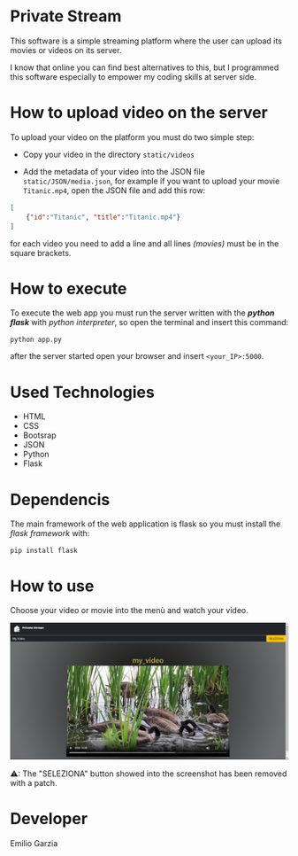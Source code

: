 # Private Stream

This software is a simple streaming platform where the user can upload its movies or videos on its server.  
  
I know that online you can find best alternatives to this, but I programmed this software especially to empower my coding skills at server side.

# How to upload video on the server

To upload your video on the platform you must do two simple step:

* Copy your video in the directory `static/videos`

* Add the metadata of your video into the JSON file `static/JSON/media.json`, for example if you want to upload your movie `Titanic.mp4`, open the JSON file and add this row:

```JSON
[
    {"id":"Titanic", "title":"Titanic.mp4"}
]
```

for each video you need to add a line and all lines *(movies)* must be in the square brackets.

# How to execute

To execute the web app you must run the server written with the ***python flask*** with *python interpreter*, so open the terminal and insert this command:

```shell
python app.py
```

after the server started open your browser and insert `<your_IP>:5000`.

# Used Technologies

* HTML
* CSS
* Bootsrap
* JSON
* Python
* Flask

# Dependencis

The main framework of the web application is flask so you must install the *flask framework* with:

```shell
pip install flask
```

# How to use

Choose your video or movie into the menù and watch your video.

!["screenshot of view"](static/SVG/screenshot.png)

⚠: The "SELEZIONA" button showed into the screenshot has been removed with a patch.

# Developer

Emilio Garzia
